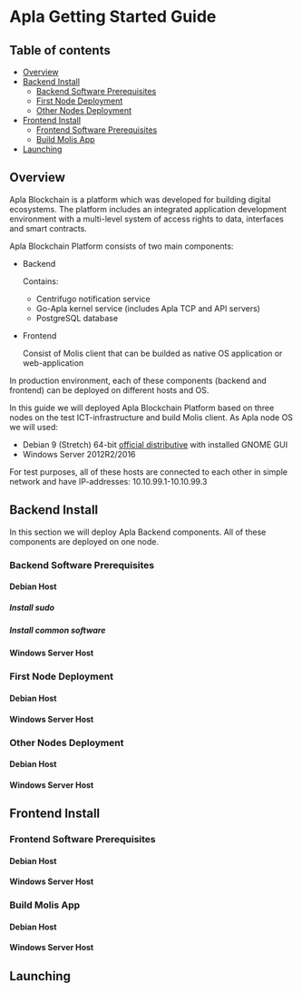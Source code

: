 # Apla Getting Started Guide
## Table of contents

   * [Overview](#overview)
   * [Backend Install](#backend-install)
      * [Backend Software Prerequisites](#backend-software-prerequisites)
      * [First Node Deployment](#first-node-deployment)
      * [Other Nodes Deployment](#other-nodes-deployment)
   * [Frontend Install](#frontend-install)
      * [Frontend Software Prerequisites](#frontend-software-prerequisites)
      * [Build Molis App](#build-molis-app)
   * [Launching](#launching)

## Overview <a name="overview"></a>

Apla Blockchain is a platform which was developed for building digital ecosystems. The platform includes an integrated application development environment with a multi-level system of access rights to data, interfaces and smart contracts.

Apla Blockchain Platform consists of two main components:
- Backend

  Contains:
  - Centrifugo notification service
  - Go-Apla kernel service (includes Apla TCP and API servers)
  - PostgreSQL database
  
- Frontend
  
  Consist of Molis client that can be builded as native OS application or web-application
  
In production environment, each of these components (backend and frontend) can be deployed on different hosts and OS.

In this guide we will deployed Apla Blockchain Platform based on three nodes on the test ICT-infrastructure and build Molis client. As Apla node OS we will used:
 - Debian 9 (Stretch) 64-bit [official distributive](https://www.debian.org/CD/http-ftp/#stable) with installed GNOME GUI 
 - Windows Server 2012R2/2016

For test purposes, all of these hosts are connected to each other in simple network and have IP-addresses: 10.10.99.1-10.10.99.3

## Backend Install <a name="backend-install"></a>

In  this section we will deploy Apla Backend components. All of these components are deployed on one node.

### Backend Software Prerequisites <a name="backend-software-prerequisites"></a>



#### Debian Host 

##### Install sudo



##### Install common software

#### Windows Server Host

### First Node Deployment <a name="first-node-deployment"></a>

#### Debian Host

#### Windows Server Host

### Other Nodes Deployment <a name="other-nodes-deployment"></a>

#### Debian Host

#### Windows Server Host

## Frontend Install <a name="frontend-install"></a>

### Frontend Software Prerequisites <a name="frontend-software-prerequisites"></a>

#### Debian Host

#### Windows Server Host

### Build Molis App <a name="build-molis-app"></a>

#### Debian Host

#### Windows Server Host

## Launching <a name="launching"></a>
